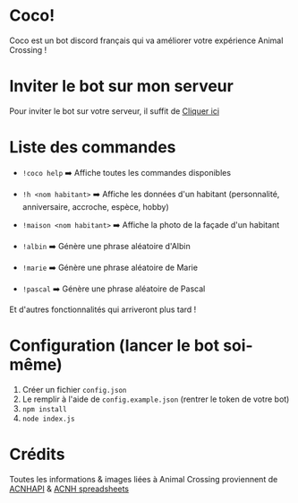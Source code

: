 # Coco!

Coco est un bot discord français qui va améliorer votre expérience Animal Crossing !

# Inviter le bot sur mon serveur

Pour inviter le bot sur votre serveur, il suffit de [Cliquer ici](https://discord.com/oauth2/authorize?client_id=744613409865334794&scope=bot)

# Liste des commandes
* `!coco help` ➡️ Affiche toutes les commandes disponibles

* `!h <nom habitant>` ➡️ Affiche les données d'un habitant (personnalité, anniversaire, accroche, espèce, hobby)
* `!maison <nom habitant>` ➡️ Affiche la photo de la façade d'un habitant

* `!albin` ➡️ Génère une phrase aléatoire d'Albin
* `!marie` ➡️ Génère une phrase aléatoire de Marie
* `!pascal` ➡️ Génère une phrase aléatoire de Pascal

Et d'autres fonctionnalités qui arriveront plus tard ! 

# Configuration (lancer le bot soi-même)

1. Créer un fichier `config.json` 
2. Le remplir à l'aide de `config.example.json` (rentrer le token de votre bot)
3. `npm install`
4. `node index.js`

# Crédits

Toutes les informations & images liées à Animal Crossing proviennent de [ACNHAPI](https://github.com/alexislours/ACNHAPI) & [ACNH spreadsheets](https://docs.google.com/spreadsheets/d/13d_LAJPlxMa_DubPTuirkIV4DERBMXbrWQsmSh8ReK4/)
